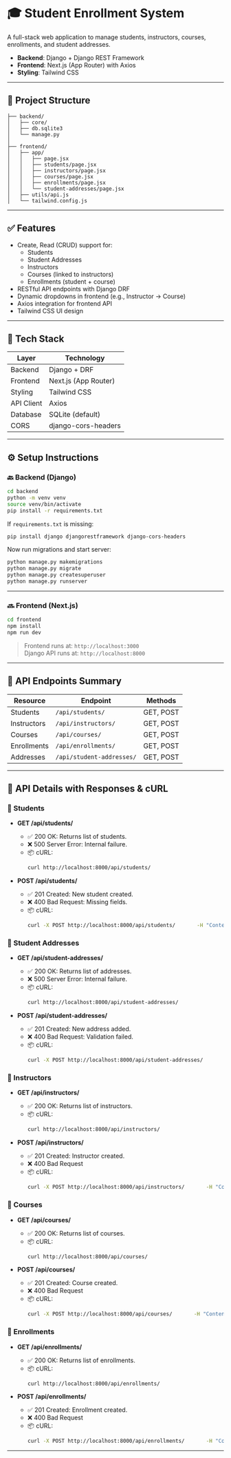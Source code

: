 # 🎓 Student Enrollment System

A full-stack web application to manage students, instructors, courses, enrollments, and student addresses.

- **Backend**: Django + Django REST Framework  
- **Frontend**: Next.js (App Router) with Axios  
- **Styling**: Tailwind CSS

---

## 📁 Project Structure

```
├── backend/                  
│   ├── core/                
│   ├── db.sqlite3          
│   └── manage.py
│
├── frontend/                 
│   ├── app/
│   │   ├── page.jsx         
│   │   ├── students/page.jsx
│   │   ├── instructors/page.jsx
│   │   ├── courses/page.jsx
│   │   ├── enrollments/page.jsx
│   │   └── student-addresses/page.jsx
│   ├── utils/api.js         
│   └── tailwind.config.js  
```

---

## ✅ Features

- Create, Read (CRUD) support for:
  - Students
  - Student Addresses
  - Instructors
  - Courses (linked to instructors)
  - Enrollments (student + course)
- RESTful API endpoints with Django DRF
- Dynamic dropdowns in frontend (e.g., Instructor → Course)
- Axios integration for frontend API
- Tailwind CSS UI design

---

## 🧱 Tech Stack

| Layer       | Technology          |
|-------------|---------------------|
| Backend     | Django + DRF        |
| Frontend    | Next.js (App Router)|
| Styling     | Tailwind CSS        |
| API Client  | Axios               |
| Database    | SQLite (default)    |
| CORS        | django-cors-headers |

---

## ⚙️ Setup Instructions

### 🔙 Backend (Django)

```bash
cd backend
python -m venv venv
source venv/bin/activate  
pip install -r requirements.txt
```

If `requirements.txt` is missing:

```bash
pip install django djangorestframework django-cors-headers
```

Now run migrations and start server:

```bash
python manage.py makemigrations
python manage.py migrate
python manage.py createsuperuser
python manage.py runserver
```

---

### 🔜 Frontend (Next.js)

```bash
cd frontend
npm install
npm run dev
```

> Frontend runs at: `http://localhost:3000`  
> Django API runs at: `http://localhost:8000`

---

## 🔗 API Endpoints Summary

| Resource    | Endpoint                   | Methods        |
|-------------|----------------------------|----------------|
| Students    | `/api/students/`           | GET, POST      |
| Instructors | `/api/instructors/`        | GET, POST      |
| Courses     | `/api/courses/`            | GET, POST      |
| Enrollments | `/api/enrollments/`        | GET, POST      |
| Addresses   | `/api/student-addresses/`  | GET, POST      |

---

## 📘 API Details with Responses & cURL

### 📍 Students

- **GET /api/students/**
  - ✅ 200 OK: Returns list of students.
  - ❌ 500 Server Error: Internal failure.
  - 📦 cURL:
    ```bash
    curl http://localhost:8000/api/students/
    ```

- **POST /api/students/**
  - ✅ 201 Created: New student created.
  - ❌ 400 Bad Request: Missing fields.
  - 📦 cURL:
    ```bash
    curl -X POST http://localhost:8000/api/students/       -H "Content-Type: application/json"       -d '{"name": "John Doe", "email": "john@example.com"}'
    ```

### 📍 Student Addresses

- **GET /api/student-addresses/**
  - ✅ 200 OK: Returns list of addresses.
  - ❌ 500 Server Error: Internal failure.
  - 📦 cURL:
    ```bash
    curl http://localhost:8000/api/student-addresses/
    ```

- **POST /api/student-addresses/**
  - ✅ 201 Created: New address added.
  - ❌ 400 Bad Request: Validation failed.
  - 📦 cURL:
    ```bash
    curl -X POST http://localhost:8000/api/student-addresses/       -H "Content-Type: application/json"       -d '{"student": 1, "street": "123 Lane", "city": "Chennai", "state": "TN", "pincode": "600001"}'
    ```

### 📍 Instructors

- **GET /api/instructors/**
  - ✅ 200 OK: Returns list of instructors.
  - 📦 cURL:
    ```bash
    curl http://localhost:8000/api/instructors/
    ```

- **POST /api/instructors/**
  - ✅ 201 Created: Instructor created.
  - ❌ 400 Bad Request
  - 📦 cURL:
    ```bash
    curl -X POST http://localhost:8000/api/instructors/       -H "Content-Type: application/json"       -d '{"instructor_name": "Dr. Smith"}'
    ```

### 📍 Courses

- **GET /api/courses/**
  - ✅ 200 OK: Returns list of courses.
  - 📦 cURL:
    ```bash
    curl http://localhost:8000/api/courses/
    ```

- **POST /api/courses/**
  - ✅ 201 Created: Course created.
  - ❌ 400 Bad Request
  - 📦 cURL:
    ```bash
    curl -X POST http://localhost:8000/api/courses/       -H "Content-Type: application/json"       -d '{"course_name": "Physics", "instructor": 1}'
    ```

### 📍 Enrollments

- **GET /api/enrollments/**
  - ✅ 200 OK: Returns list of enrollments.
  - 📦 cURL:
    ```bash
    curl http://localhost:8000/api/enrollments/
    ```

- **POST /api/enrollments/**
  - ✅ 201 Created: Enrollment created.
  - ❌ 400 Bad Request
  - 📦 cURL:
    ```bash
    curl -X POST http://localhost:8000/api/enrollments/       -H "Content-Type: application/json"       -d '{"student": 1, "course": 1}'
    ```

---



